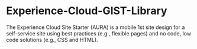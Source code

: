 # Experience-Cloud-GIST-Library
The Experience Cloud Site Starter (AURA) is a mobile 1st site design for a self-service site using best practices (e.g., flexible pages) and no code, low code solutions (e.g., CSS and HTML).
